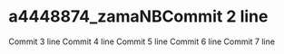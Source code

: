# a4448874_zamaNBCommit 2 line
Commit 3 line
Commit 4 line
Commit 5 line
Commit 6 line
Commit 7 line

